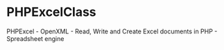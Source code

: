 PHPExcelClass
=============

PHPExcel - OpenXML - Read, Write and Create Excel documents in PHP - Spreadsheet engine
